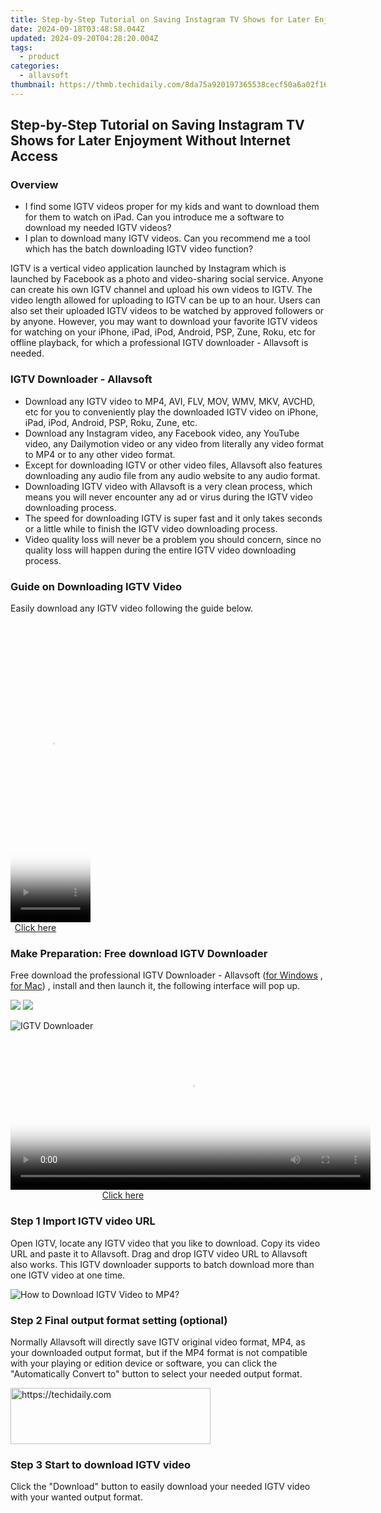 ```yaml
---
title: Step-by-Step Tutorial on Saving Instagram TV Shows for Later Enjoyment Without Internet Access
date: 2024-09-18T03:48:58.044Z
updated: 2024-09-20T04:28:20.004Z
tags:
  - product
categories:
  - allavsoft
thumbnail: https://thmb.techidaily.com/8da75a920197365538cecf50a6a02f169af5b1bab79994ca4fd6fd7629b24545.jpg
---
```


## Step-by-Step Tutorial on Saving Instagram TV Shows for Later Enjoyment Without Internet Access

### Overview

* I find some IGTV videos proper for my kids and want to download them for them to watch on iPad. Can you introduce me a software to download my needed IGTV videos?
* I plan to download many IGTV videos. Can you recommend me a tool which has the batch downloading IGTV video function?

IGTV is a vertical video application launched by Instagram which is launched by Facebook as a photo and video-sharing social service. Anyone can create his own IGTV channel and upload his own videos to IGTV. The video length allowed for uploading to IGTV can be up to an hour. Users can also set their uploaded IGTV videos to be watched by approved followers or by anyone. However, you may want to download your favorite IGTV videos for watching on your iPhone, iPad, iPod, Android, PSP, Zune, Roku, etc for offline playback, for which a professional IGTV downloader - Allavsoft is needed.

### IGTV Downloader - Allavsoft

* Download any IGTV video to MP4, AVI, FLV, MOV, WMV, MKV, AVCHD, etc for you to conveniently play the downloaded IGTV video on iPhone, iPad, iPod, Android, PSP, Roku, Zune, etc.
* Download any Instagram video, any Facebook video, any YouTube video, any Dailymotion video or any video from literally any video format to MP4 or to any other video format.
* Except for downloading IGTV or other video files, Allavsoft also features downloading any audio file from any audio website to any audio format.
* Downloading IGTV video with Allavsoft is a very clean process, which means you will never encounter any ad or virus during the IGTV video downloading process.
* The speed for downloading IGTV is super fast and it only takes seconds or a little while to finish the IGTV video downloading process.
* Video quality loss will never be a problem you should concern, since no quality loss will happen during the entire IGTV video downloading process.

### Guide on Downloading IGTV Video

Easily download any IGTV video following the guide below.

<!-- affiliate ads begin -->
<span id="1938136">
					<video width="128" height="480" style="cursor:pointer"
           poster="//a.impactradius-go.com/display-clicktoplayimage/1938136.png"
           onclick="if(!this.playClicked){this.play();this.setAttribute('controls',true);this.playClicked=true;}">
	   <source src="//a.impactradius-go.com/display-ad/22993-1938136">
	   <img src="//a.impactradius-go.com/display-clicktoplayimage/1938136.png" style="border: none; height: 100%; width: 100%; object-fit: contain">
	</video>
	<div style="width:80px;text-align:center"><a href="javascript:window.open(decodeURIComponent('https%3A%2F%2Fhomestyler.sjv.io%2Fc%2F5597632%2F1938136%2F22993'), '_blank');void(0);">Click here</a></div>
</span>
<img height="0" width="0" src="https://imp.pxf.io/i/5597632/1938136/22993" style="position:absolute;visibility:hidden;" border="0" />
<!-- affiliate ads end -->

### Make Preparation: Free download IGTV Downloader

Free download the professional IGTV Downloader - Allavsoft ([for Windows](https://tools.techidaily.com/allavsoft/products/) , [for Mac](https://tools.techidaily.com/allavsoft/products/)) , install and then launch it, the following interface will pop up.

[![](https://www.allavsoft.com/how-to/../images/how-to/free-download-win.jpg)](https://tools.techidaily.com/allavsoft/products/) [![](https://www.allavsoft.com/how-to/../images/how-to/free-download-mac.jpg)](https://tools.techidaily.com/allavsoft/products/)

![IGTV Downloader](https://www.allavsoft.com/how-to/../images/allavsoft/screen-shot-600.jpg)

<!-- affiliate ads begin -->
<span id="1983539">
					<video width="576" height="240" style="cursor:pointer"
           poster="//a.impactradius-go.com/display-clicktoplayimage/1983539.png"
           onclick="if(!this.playClicked){this.play();this.setAttribute('controls',true);this.playClicked=true;}">
	   <source src="//a.impactradius-go.com/display-ad/22993-1983539">
	   <img src="//a.impactradius-go.com/display-clicktoplayimage/1983539.png" style="border: none; height: 100%; width: 100%; object-fit: contain">
	</video>
	<div style="width:360px;text-align:center"><a href="javascript:window.open(decodeURIComponent('https%3A%2F%2Fhomestyler.sjv.io%2Fc%2F5597632%2F1983539%2F22993'), '_blank');void(0);">Click here</a></div>
</span>
<img height="0" width="0" src="https://imp.pxf.io/i/5597632/1983539/22993" style="position:absolute;visibility:hidden;" border="0" />
<!-- affiliate ads end -->

### Step 1 Import IGTV video URL

Open IGTV, locate any IGTV video that you like to download. Copy its video URL and paste it to Allavsoft. Drag and drop IGTV video URL to Allavsoft also works. This IGTV downloader supports to batch download more than one IGTV video at one time.

![How to Download IGTV Video to MP4?](https://www.allavsoft.com/how-to/../images/how-to/download-rtmp-video/download-rtmp-video.jpg)

### Step 2 Final output format setting (optional)

Normally Allavsoft will directly save IGTV original video format, MP4, as your downloaded output format, but if the MP4 format is not compatible with your playing or edition device or software, you can click the "Automatically Convert to" button to select your needed output format.

<!-- affiliate ads begin -->
<a href="https://bluettius.sjv.io/c/5597632/2139109/17108" target="_top" id="2139109">
  <img src="//a.impactradius-go.com/display-ad/17108-2139109" border="0" alt="https://techidaily.com" width="320" height="90"/>
</a>
<img height="0" width="0" src="https://bluettius.sjv.io/i/5597632/2139109/17108" style="position:absolute;visibility:hidden;" border="0" />
<!-- affiliate ads end -->

### Step 3 Start to download IGTV video

Click the "Download" button to easily download your needed IGTV video with your wanted output format.

<ins class="adsbygoogle"
     style="display:block"
     data-ad-format="autorelaxed"
     data-ad-client="ca-pub-7571918770474297"
     data-ad-slot="1223367746"></ins>

<ins class="adsbygoogle"
     style="display:block"
     data-ad-client="ca-pub-7571918770474297"
     data-ad-slot="8358498916"
     data-ad-format="auto"
     data-full-width-responsive="true"></ins>

